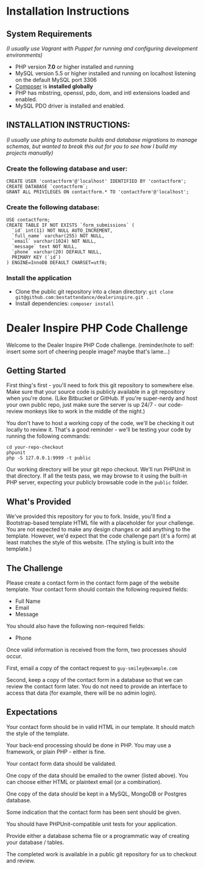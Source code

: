 # Installation Instructions

## System Requirements
*(I usually use Vagrant with Puppet for running and configuring development environments)*
- PHP version **7.0** or higher installed and running
- MySQL version 5.5 or higher installed and running on localhost listening on the default MySQL port 3306
- [Composer](https://getcomposer.org/) is **installed globally**
- PHP has mbstring, openssl, pdo, dom, and intl extensions loaded and enabled.
- MySQL PDO driver is installed and enabled.

## INSTALLATION INSTRUCTIONS:
*(I usually use phing to automate builds and database migrations to manage schemas, but wanted to break this out for you to see how I build my projects manually)*

### Create the following database and user:
```
CREATE USER 'contactform'@'localhost' IDENTIFIED BY 'contactform';
CREATE DATABASE `contactform`;
GRANT ALL PRIVILEGES ON contactform.* TO 'contactform'@'localhost';
```


### Create the following database:

```
USE contactform;
CREATE TABLE IF NOT EXISTS `form_submissions` (
  `id` int(11) NOT NULL AUTO_INCREMENT,
  `full_name` varchar(255) NOT NULL,
  `email` varchar(1024) NOT NULL,
  `message` text NOT NULL,
  `phone` varchar(20) DEFAULT NULL,
  PRIMARY KEY (`id`)
) ENGINE=InnoDB DEFAULT CHARSET=utf8;
```

### Install the application
- Clone the public git repository into a clean directory: `git clone git@github.com:bestattendance/dealerinspire.git .`
- Install dependencies: `composer install`












# Dealer Inspire PHP Code Challenge

Welcome to the Dealer Inspire PHP Code challenge. 
(reminder/note to self: insert some sort of cheering people image? maybe that's lame...)

## Getting Started

First thing's first - you'll need to fork this git repository to somewhere else. 
Make sure that your source code is publicly available in a git repository when 
you're done.  (Like Bitbucket or GitHub.  If you're super-nerdy and host your 
own public repo, just make sure the server is up 24/7 - our code-review monkeys
like to work in the middle of the night.)  

You don't have to host a working copy of the code, we'll be checking it out locally 
to review it.  That's a good reminder - we'll be testing your code by running the following
commands:

```
cd your-repo-checkout
phpunit
php -S 127.0.0.1:9999 -t public
```

Our working directory will be your git repo checkout.  We'll run PHPUnit in that directory.
If all the tests pass, we may browse to it using the built-in PHP server, expecting
your publicly browsable code in the `public` folder.

## What's Provided

We've provided this repository for you to fork.  Inside, you'll find a Bootstrap-based 
template HTML file with a placeholder for your challenge.  You are not expected to make any
design changes or add anything to the template.  However, we'd expect that the code challenge part
(it's a form) at least matches the style of this website. (The styling is built into the 
template.)

## The Challenge

Please create a contact form in the contact form page of the website template.  Your contact
form should contain the following required fields:

- Full Name
- Email
- Message

You should also have the following non-required fields:

- Phone

Once valid information is received from the form, two processes should occur.

First, email a copy of the contact request to `guy-smiley@example.com`

Second, keep a copy of the contact form in a database so that we can review the contact form later. 
You do not need to provide an interface to access that data (for example, there will be no admin login).

## Expectations

Your contact form should be in valid HTML in our template. It should match the style of the template.

Your back-end processing should be done in PHP. You may use a framework, or plain PHP - either is fine.

Your contact form data should be validated.

One copy of the data should be emailed to the owner (listed above).  You can choose either HTML or plaintext email (or a combination).
 
One copy of the data should be kept in a MySQL, MongoDB or Postgres database.

Some indication that the contact form has been sent should be given.

You should have PHPUnit-compatible unit tests for your application.

Provide either a database schema file or a programmatic way of creating your database / tables.
 
The completed work is available in a public git repository for us to checkout and review.